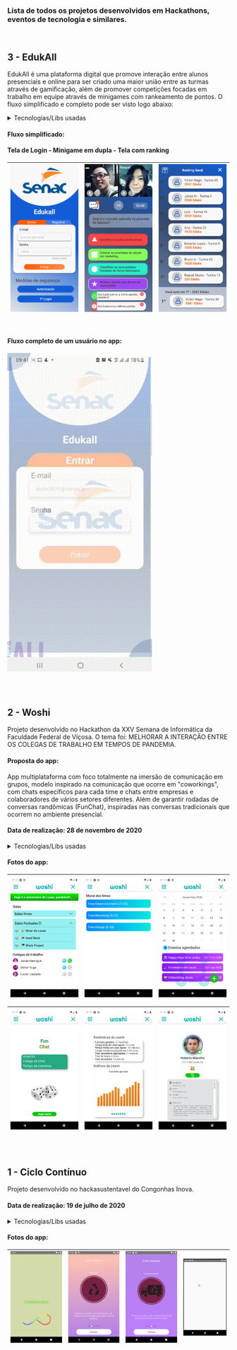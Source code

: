 ### Lista de todos os projetos desenvolvidos em Hackathons, eventos de tecnologia e similares.

<br/>

## 3 - EdukAll
EdukAll é uma plataforma digital que promove interação entre alunos presenciais e online para ser criado uma maior união entre as turmas através de gamificação, além de promover competições focadas em trabalho em equipe através de minigames com rankeamento de pontos. O fluxo simplificado e completo pode ser visto logo abaixo:

<details>
  <summary>Tecnologias/Libs usadas</summary>

 - Javascript
 - React-Native
 - Expo
 - Firebase
 - Lottie animations
 - React Navigation
 - react native dotenv
 - expo linear gradient
 - expo font
 - Firestore database

</details>

#### Fluxo simplificado:

#### Tela de Login - Minigame em dupla - Tela com ranking

![](edukaall/fotos_do_projeto/Login.png)  |  ![](edukaall/fotos_do_projeto/Desafio.png) |  ![](edukaall/fotos_do_projeto/Ranking.png)  |  
:---------------:|:----------------:|:-----------------:|

<br/>

#### Fluxo completo de um usuário no app:

![app completo](edukaall/fotos_do_projeto/fluxo-completo.gif)

<br/>

<br/>

## 2 - Woshi
Projeto desenvolvido no Hackathon da XXV Semana de Informática da Faculdade Federal de Viçosa. 
O tema foi: MELHORAR A INTERAÇÃO ENTRE OS COLEGAS DE TRABALHO EM TEMPOS DE PANDEMIA.

#### Proposta do app: 
App multiplataforma com foco totalmente na imersão de comunicação em grupos, modelo inspirado na comunicação que ocorre em "coworkings", com chats específicos para cada time e chats entre empresas e colaboradores de vários setores diferentes. Além de garantir rodadas de conversas randômicas (FunChat), inspiradas nas conversas tradicionais que ocorrem no ambiente presencial.

#### Data de realização: 28 de novembro de 2020


<details>
  <summary>Tecnologias/Libs usadas</summary>
  
 - React-Native
 - JavaScript
 - Expo
 - react-navigation drawer
 - react-navigation stack
 - react-native-calendars

</details>

#### Fotos do app:
![](woshi/screenshoots/Screenshot_1.png)  |  ![](woshi/screenshoots/Screenshot_2.png) |  ![](woshi/screenshoots/Screenshot_3.png)  | 
:---------------:|:----------------:|:-----------------:|

![](woshi/screenshoots/Screenshot_4.png)  |  ![](woshi/screenshoots/Screenshot_5.png) |  ![](woshi/screenshoots/Screenshot_6.png)  | 
:---------------:|:----------------:|:-----------------:|

<br/>

<br/>

## 1 - Ciclo Contínuo
Projeto desenvolvido no hackasustentavel do Congonhas Inova.

#### Data de realização: 19 de julho de 2020

<details>
  <summary>Tecnologias/Libs usadas</summary>
  
 - React-Native
 - JavaScript
 - lottie-react-native
 - async-storage
 - react-native-svg
 - redux
 - redux-persist
 - redux-thunk
 - react-native-linear-gradient
 - react-navigation stack

</details>

#### Fotos do app:
![](ciclocontinuo/demonstracao/Screenshot_0.png)  |  ![](ciclocontinuo/demonstracao/Screenshot_2.png) |  ![](ciclocontinuo/demonstracao/Screenshot_3.png)  |  ![](ciclocontinuo/demonstracao/demo.gif)  |
:---------------:|:----------------:|:-----------------:|:-----------------:|

<br/>
<br/>
